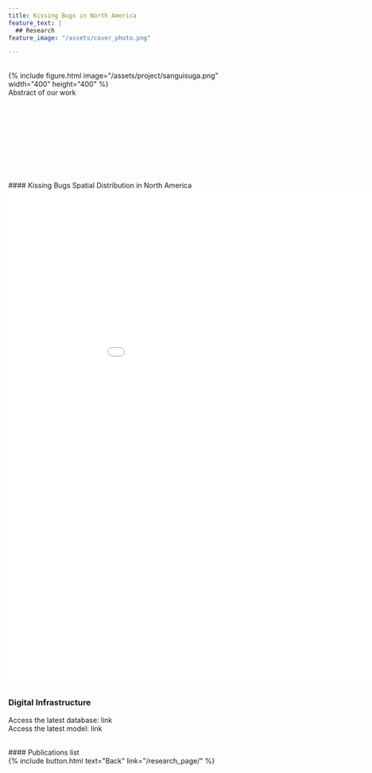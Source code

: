 ```yaml
---
title: Kissing Bugs in North America
feature_text: |
  ## Research
feature_image: "/assets/cover_photo.png"

---
```


<br />
{% include figure.html image="/assets/project/sanguisuga.png"  width="400" height="400" %}
<br />
Abstract of our work
<br />
<br />
<br />
<br />
<br />
<br />
<br />
<br />
<br />
<br />
<br />
#### Kissing Bugs Spatial Distribution in North America
<br />
<iframe width="1000" height="1000" frameborder="0" scrolling="no" marginheight="0" marginwidth="0" title="kissing bugs raw data" src="//ut-austin.maps.arcgis.com/apps/Embed/index.html?webmap=f09a2a5bd9b24e22b2d13f73e3273a8a&extent=-138.1616,-4.9121,-41.1304,49.7269&home=true&zoom=true&previewImage=false&scale=true&search=true&searchextent=true&legendlayers=true&disable_scroll=true&theme=light" style="height:1000px;width:1000px;"></iframe>
<br />

### Digital Infrastructure
Access the latest database: link
<br />
Access the latest model: link
<br />

<br />
#### Publications
list
<br />
{% include button.html text="Back" link="/research_page/" %}
